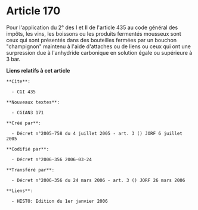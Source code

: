 # Article 170

Pour l'application du 2° des I et II de l'article 435 au code général des impôts, les vins, les boissons ou les produits
fermentés mousseux sont ceux qui sont présentés dans des bouteilles fermées par un bouchon "champignon" maintenu à l'aide
d'attaches ou de liens ou ceux qui ont une surpression due à l'anhydride carbonique en solution égale ou supérieure à 3 bar.

**Liens relatifs à cet article**

	**Cite**:

	  - CGI 435

	**Nouveaux textes**:

	  - CGIAN3 171

	**Créé par**:

	  - Décret n°2005-758 du 4 juillet 2005 - art. 3 () JORF 6 juillet 2005

	**Codifié par**:

	  - Décret n°2006-356 2006-03-24

	**Transféré par**:

	  - Décret n°2006-356 du 24 mars 2006 - art. 3 () JORF 26 mars 2006

	**Liens**:

	  - HISTO: Edition du 1er janvier 2006
